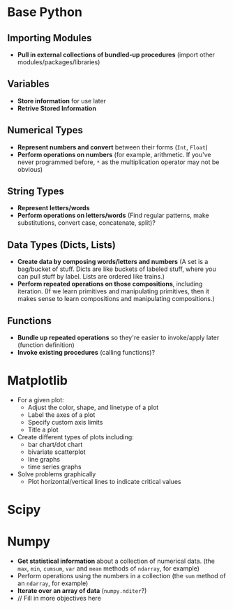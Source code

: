# Base Python

## Importing Modules

- **Pull in external collections of bundled-up procedures** (import other modules/packages/libraries)

## Variables

- **Store information** for use later
- **Retrive Stored Information**

## Numerical Types

- **Represent numbers and convert** between their forms (`Int`, `Float`)
- **Perform operations on numbers** (for example, arithmetic. If you've never programmed before, `*` as the multiplication operator may not be obvious)

## String Types

- **Represent letters/words**
- **Perform operations on letters/words** (Find regular patterns, make substitutions, convert case, concatenate, split)?

## Data Types (Dicts, Lists)


- **Create data by composing words/letters and numbers** (A set is a bag/bucket of stuff. Dicts are like buckets of labeled stuff, where you can pull stuff by label. Lists are ordered like trains.)
- **Perform repeated operations on those compositions**, including iteration. (If we learn primitives and manipulating primitives, then it makes sense to learn compositions and manipulating compositions.)

## Functions

- **Bundle up repeated operations** so they're easier to invoke/apply later (function definition)
- **Invoke existing procedures** (calling functions)?  

# Matplotlib

- For a given plot:
    + Adjust the color, shape, and linetype of a plot
    + Label the axes of a plot
    + Specify custom axis limits
    + Title a plot
- Create different types of plots including:
    + bar chart/dot chart
    + bivariate scatterplot
    + line graphs
    + time series graphs
- Solve problems graphically
    + Plot horizontal/vertical lines to indicate critical values


# Scipy

# Numpy

- **Get statistical information** about a collection of numerical data. (the `max`, `min`, `cumsum`, `var` and `mean` methods of `ndarray`, for example)
- Perform operations using the numbers in a collection (the `sum` method of an `ndarray`, for example)
- **Iterate over an array of data** (`numpy.nditer`?)
- // Fill in more objectives here